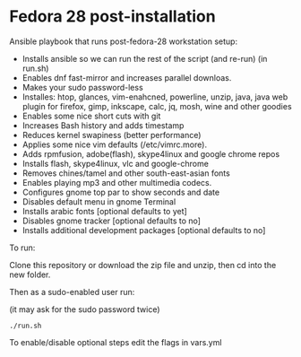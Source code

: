 # Fedora 28 post-installation

Ansible playbook that runs post-fedora-28 workstation setup:

* Installs ansible so we can run the rest of the script (and re-run) (in run.sh)
* Enables dnf fast-mirror and increases parallel downloas.
* Makes your sudo password-less
* Installes: htop, glances, vim-enahcned, powerline, unzip, java, java web plugin for firefox, gimp, inkscape, calc, jq, mosh, wine and other goodies
* Enables some nice short cuts with git
* Increases Bash history and adds timestamp
* Reduces kernel swapiness (better performance)
* Applies some nice vim defaults (/etc/vimrc.more).
* Adds rpmfusion, adobe(flash), skype4linux and google chrome repos
* Installs flash, skype4linux, vlc and google-chrome
* Removes chines/tamel and other south-east-asian fonts
* Enables playing mp3 and other multimedia codecs.
* Configures gnome top par to show seconds and date
* Disables default menu in gnome Terminal
* Installs arabic fonts [optional defaults to yet]
* Disables gnome tracker [optional defaults to no]
* Installs additional development packages [optional defaults to no]

To run:

Clone this repository or download the zip file and unzip, then cd into the new folder.

Then as a sudo-enabled user run:

(it may ask for the sudo password twice)

`./run.sh`

To enable/disable optional steps edit the flags in vars.yml
